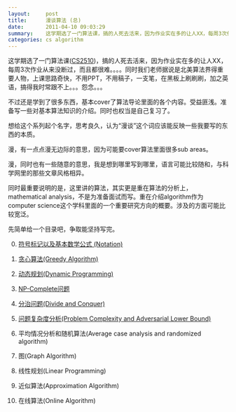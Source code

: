 ```yaml
---
layout:     post
title:      漫谈算法 (总)
date:       2011-04-10 09:03:29
summary:    这学期选了一门算法课，搞的人死去活来，因为作业实在多的让人XX，每周3次作业从来没断过，而且都很难。。。。同时我们老师据说是北美算法界得重要人物，上课思路奇快，不用PPT，不用稿子，一支笔，在黑板上刷刷刷，加之英语，搞得我时常跟不上。。。怨念。。。不过还是学到了很多东西，基本cover了算法导论里面的各个内容。受益匪浅。准备写一些对基本算法知识的介绍。同时也权当是自己复习了。
categories: cs algorithm
---
```


这学期选了一门算法课([CS2510](http://people.cs.pitt.edu/~kirk/cs2150/))，搞的人死去活来，因为作业实在多的让人XX，每周3次作业从来没断过，而且都很难。。。。同时我们老师据说是北美算法界得重要人物，上课思路奇快，不用PPT，不用稿子，一支笔，在黑板上刷刷刷，加之英语，搞得我时常跟不上。。。怨念。。。

不过还是学到了很多东西，基本cover了算法导论里面的各个内容。受益匪浅。准备写一些对基本算法知识的介绍。同时也权当是自己复习了。

想给这个系列起个名字，思考良久，认为“漫谈”这个词应该能反映一些我要写的东西的本质。

漫，有一点点漫无边际的意思，因为可能要cover算法里面很多sub areas。

漫，同时也有一些随意的意思，我是想到哪里写到哪里，语言可能比较随和，与科学网里的那些文章风格相异。

同时最重要说明的是，这里讲的算法，其实更是重在算法的分析上，mathematical analysis，不是为准备面试而写。重在介绍algorithm作为computer science这个学科里面的一个重要研究方向的概要。涉及的方面可能比较宽泛。

先简单给一个目录吧，争取能坚持写完。

0. [符号标记以及基本数学公式 (Notation)](/cs/algorithm/2011/04/12/introduction-to-algorithm-notation/)

1. [贪心算法(Greedy Algorithm)](/cs/algorithm/2011/04/13/introduction-to-algorithm-greddy/)

2. [动态规划(Dynamic Programming)](/cs/algorithm/2011/04/14/introduction-to-algorithm-dynamic-programming/)

3. [NP-Complete问题](/cs/algorithm/2011/04/15/introduction-to-algorithm-np-problem/)

4. [分治问题(Divide and Conquer)](/cs/algorithm/2011/04/19/introduction-to-algorithm-divide-and-conquer/)

5. [问题复杂度分析(Problem Complexity and Adversarial Lower Bound)](/cs/algorithm/2011/04/20/introduction-to-algorithm-problem-complexity-and-adversarial-lower-bound/)

6. 平均情况分析和随机算法(Average case analysis and randomized algorithm)

7. 图(Graph Algorithm)

8. 线性规划(Linear Programming)

9. 近似算法(Approximation Algorithm)

10. 在线算法(Online Algorithm)